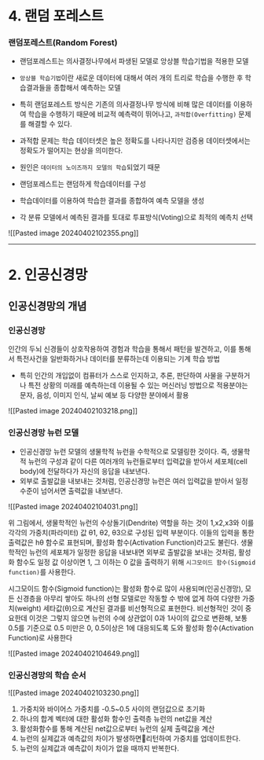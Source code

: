 
# 4. 랜덤 포레스트

### 랜덤포레스트(Random Forest)
- 랜덤포레스트는 의사결정나무에서 파생된 모델로 앙상블 학습기법을 적용한 모델
- `앙상블 학습기법`이란 새로운 데이터에 대해서 여러 개의 트리로 학습을 수행한 후 학습결과들을 종합해서 예측하는 모델
- 특히 랜덤포레스트 방식은 기존의 의사결정나무 방식에 비해 많은 데이터를 이용하여 학습을 수행하기 때문에 비교적 예측력이 뛰어나고, `과적합(Overfitting)` 문제를 해결할 수 있다. 
- 과적합 문제는 학습 데이터셋은 높은 정확도를 나타나지만 검증용 데이터셋에서는 정확도가 떨어지는 현상을 의미한다.
- 원인은 `데이터의 노이즈까지 모델의 학습`되었기 때문

- 랜덤포레스트는 랜덤하게 학습데이터를 구성
- 학습데이터를 이용하여 학습한 결과를 종합하여 예측 모델을 생성
- 각 분류 모델에서 예측된 결과를 토대로 투표방식(Voting)으로 최적의 예측치 선택

![[Pasted image 20240402102355.png]]


---

# 2. 인공신경망

## 인공신경망의 개념

### 인공신경망
인간의 두뇌 신경들이 상호작용하여 경험과 학습을 통해서 패턴을 발견하고, 이를 통해서 특전사건을 일반화하거나 데이터를 분류하는데 이용되는 기계 학습 방법
- 특히 인간의 개입없이 컴퓨터가 스스로 인지하고, 추론, 판단하여 사물을 구분하거나 특전 상황의 미래를 예측하는데 이용될 수 있는 머신러닝 방법으로 적용분야는 문자, 음성, 이미지 인식, 날씨 예보 등 다양한 분야에서 활용

![[Pasted image 20240402103218.png]]

### 인공신경망 뉴런 모델
- 인공신경망 뉴런 모델의 생물학적 뉴런을 수학적으로 모델링한 것이다. 즉, 생물학적 뉴런의 구성과 같이 다른 여러개의 뉴런들로부터 입력값을 받아서 세포체(cell body)에 전달하다가 자신의 응답을 내보낸다.
- 외부로 출발값을 내보내는 것처럼, 인공신경망 뉴런은 여러 입력값을 받아서 일정 수준이 넘어서면 출력값을 내보낸다.

![[Pasted image 20240402104031.png]]

위 그림에서, 생물학적인 뉴런의 수상돌기(Dendrite) 역할을 하는 것이 1,x2,x3와 이를 각각의 가중치(파라미터) 값 θ1, θ2, θ3으로 구성된 입력 부분이다. 이들의 입력을 통한 출력값은 hθ​ 함수로 표현되며, 활성화 함수(Activation Function)라고도 불린다. 생물학적인 뉴런의 세포체가 일정한 응답을 내보내면 외부로 출발값을 보내는 것처럼, 활성화 함수도 일정 값 이상이면 1, 그 이하는 0 값을 출력하기 위해 `시그모이드 함수(Sigmoid function)`를 사용한다.

시그모이드 함수(Sigmoid function)는 활성화 함수로 많이 사용되며(인공신경망), 모든 신경층을 아무리 쌓아도 하나의 선형 모델로만 작동할 수 밖에 없게 하여 다양한 가중치(weight) 세타값(θ)으로 계산된 결과를 비선형적으로 표현한다. 비선형적인 것이 중요한데 이것은 그렇지 않으면 뉴런의 수에 상관없이 0과 1사이의 값으로 변환해, 보통 0.5를 기준으로 0.5 미만은 0, 0.5이상은 1에 대응되도록 도와 활성화 함수(Activation Function)로 사용한다

![[Pasted image 20240402104649.png]]



### 인공신경망의 학습 순서

![[Pasted image 20240402103230.png]]

1. 가중치와 바이어스 가중치를 -0.5~0.5 사이의 랜덤값으로 초기화
2. 하나의 합계 벡터에 대한 활성화 함수인 출력층 뉴런의 net값을 계산
3. 활성화함수를 통해 계산된 net값으로부터 뉴런의 실제 출력값을 계산
4. 뉴런의 실제값과 예측값의 차이가 발생하면리턴하여 가중치를 업데이트한다.
5. 뉴런의 실제값과 예측값이 차이가 없을 때까지 반복한다.